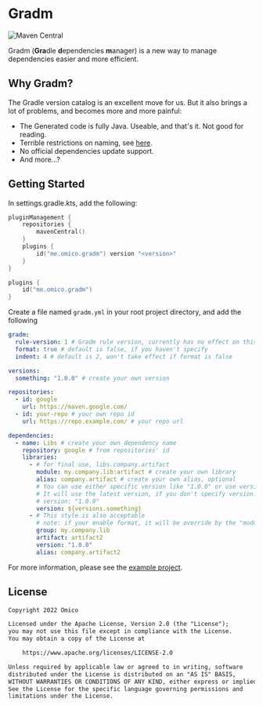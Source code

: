 # Gradm

![Maven Central](https://img.shields.io/maven-central/v/me.omico.gradm/gradm-runtime)

Gradm (**Gra**dle **d**ependencies **m**anager) is a new way to manage dependencies easier and more efficient.

## Why Gradm?

The Gradle version catalog is an excellent move for us. But it also brings a lot of problems, and becomes more and more painful:

* The Generated code is fully Java. Useable, and that's it. Not good for reading.
* Terrible restrictions on naming, see [here](https://github.com/gradle/gradle/issues/18208).
* No official dependencies update support.
* And more...?

## Getting Started

In settings.gradle.kts, add the following:

```kotlin
pluginManagement {
    repositories {
        mavenCentral()
    }
    plugins {
        id("me.omico.gradm") version "<version>"
    }
}

plugins {
    id("me.omico.gradm")
}
```

Create a file named `gradm.yml` in your root project directory, and add the following

```yaml
gradm:
  rule-version: 1 # Gradm rule version, currently has no effect on this
  format: true # default is false, if you haven't specify
  indent: 4 # default is 2, won't take effect if format is false

versions:
  something: "1.0.0" # create your own version

repositories:
  - id: google
    url: https://maven.google.com/
  - id: your-repo # your own repo id
    url: https://repo.example.com/ # your repo url

dependencies:
  - name: Libs # create your own dependency name
    repository: google # from repositories' id
    libraries:
      - # for final use, libs.company.artifact
        module: my.company.lib:artifact # create your own library
        alias: company.artifact # create your own alias, optional
        # You can use either specific version like "1.0.0" or use version variables.
        # It will use the latest version, if you don't specify version.
        # version: "1.0.0"
        version: ${versions.something}
      - # This style is also acceptable
        # note: if your enable format, it will be override by the "module" style above
        group: my.company.lib
        artifact: artifact2
        version: "1.0.0"
        alias: company.artifact2
```

For more information, please see the [example project](./example).

## License

```txt
Copyright 2022 Omico

Licensed under the Apache License, Version 2.0 (the "License");
you may not use this file except in compliance with the License.
You may obtain a copy of the License at

    https://www.apache.org/licenses/LICENSE-2.0

Unless required by applicable law or agreed to in writing, software
distributed under the License is distributed on an "AS IS" BASIS,
WITHOUT WARRANTIES OR CONDITIONS OF ANY KIND, either express or implied.
See the License for the specific language governing permissions and
limitations under the License.
```
